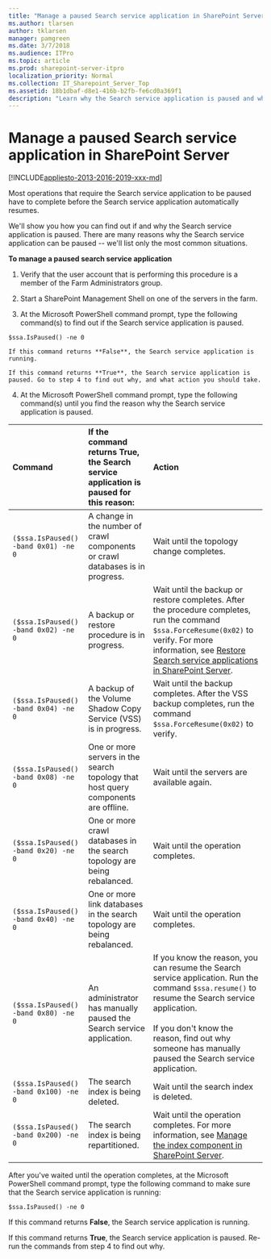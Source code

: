 ```yaml
---
title: "Manage a paused Search service application in SharePoint Server"
ms.author: tlarsen
author: tklarsen
manager: pamgreen
ms.date: 3/7/2018
ms.audience: ITPro
ms.topic: article
ms.prod: sharepoint-server-itpro
localization_priority: Normal
ms.collection: IT_Sharepoint_Server_Top
ms.assetid: 18b1dbaf-d8e1-416b-b2fb-fe6cd0a369f1
description: "Learn why the Search service application is paused and what you can do to resume it in SharePoint Server."
---
```


# Manage a paused Search service application in SharePoint Server

[!INCLUDE[appliesto-2013-2016-2019-xxx-md](../includes/appliesto-2013-2016-2019-xxx-md.md)]
  
Most operations that require the Search service application to be paused have to complete before the Search service application automatically resumes.
  
We'll show you how you can find out if and why the Search service application is paused. There are many reasons why the Search service application can be paused -- we'll list only the most common situations.
  
 **To manage a paused search service application**
  
1. Verify that the user account that is performing this procedure is a member of the Farm Administrators group.
    
2. Start a SharePoint Management Shell on one of the servers in the farm.
    
3. At the Microsoft PowerShell command prompt, type the following command(s) to find out if the Search service application is paused.
    
  ```
  $ssa.IsPaused() -ne 0
  ```

    If this command returns **False**, the Search service application is running.
    
    If this command returns **True**, the Search service application is paused. Go to step 4 to find out why, and what action you should take.
    
4. At the Microsoft PowerShell command prompt, type the following command(s) until you find the reason why the Search service application is paused.
    
|              **Command**              | **If the command returns True, the Search service application is paused for this reason:** |                                                                                                                                    **Action**                                                                                                                                    |
| :------------------------------------ | :----------------------------------------------------------------------------------------- | :------------------------------------------------------------------------------------------------------------------------------------------------------------------------------------------------------------------------------------------------------------------------------- |
| `($ssa.IsPaused() -band 0x01) -ne 0`  | A change in the number of crawl components or crawl databases is in progress.              | Wait until the topology change completes.                                                                                                                                                                                                                                        |
| `($ssa.IsPaused() -band 0x02) -ne 0`  | A backup or restore procedure is in progress.                                              | Wait until the backup or restore completes. After the procedure completes, run the command  `$ssa.ForceResume(0x02)` to verify. For more information, see [Restore Search service applications in SharePoint Server](../administration/restore-a-search-service-application.md). |
| `($ssa.IsPaused() -band 0x04) -ne 0`  | A backup of the Volume Shadow Copy Service (VSS) is in progress.                           | Wait until the backup completes. After the VSS backup completes, run the command  `$ssa.ForceResume(0x02)` to verify.                                                                                                                                                            |
| `($ssa.IsPaused() -band 0x08) -ne 0`  | One or more servers in the search topology that host query components are offline.         | Wait until the servers are available again.                                                                                                                                                                                                                                      |
| `($ssa.IsPaused() -band 0x20) -ne 0`  | One or more crawl databases in the search topology are being rebalanced.                   | Wait until the operation completes.                                                                                                                                                                                                                                              |
| `($ssa.IsPaused() -band 0x40) -ne 0`  | One or more link databases in the search topology are being rebalanced.                    | Wait until the operation completes.                                                                                                                                                                                                                                              |
| `($ssa.IsPaused() -band 0x80) -ne 0`  | An administrator has manually paused the Search service application.                       | If you know the reason, you can resume the Search service application. Run the command  `$ssa.resume()` to resume the Search service application.  <br/><br/>If you don't know the reason, find out why someone has manually paused the Search service application.                        |
| `($ssa.IsPaused() -band 0x100) -ne 0` | The search index is being deleted.                                                         | Wait until the search index is deleted.                                                                                                                                                                                                                                          |
| `($ssa.IsPaused() -band 0x200) -ne 0` | The search index is being repartitioned.                                                   | Wait until the operation completes. For more information, see [Manage the index component in SharePoint Server](manage-the-index-component.md).                                                                                                                                  |
   
After you've waited until the operation completes, at the Microsoft PowerShell command prompt, type the following command to make sure that the Search service application is running:
  
```
$ssa.IsPaused() -ne 0
```

If this command returns **False**, the Search service application is running.
  
If this command returns **True**, the Search service application is paused. Re-run the commands from step 4 to find out why.
  

